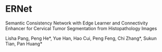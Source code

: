 # ERNet
Semantic Consistency Network with Edge Learner and Connectivity Enhancer for Cervical Tumor Segmentation from Histopathology Images

Lisha Pang, Peng He*, Yue Han, Hao Cui, Peng Feng, Chi Zhang*, Sukun Tian, Pan Huang*
